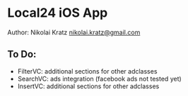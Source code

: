 # Local24 iOS App
Author:
Nikolai Kratz
nikolai.kratz@gmail.com

## To Do:

- FilterVC: additional sections for other adclasses
- SearchVC: ads integration (facebook ads not tested yet)
- InsertVC: additional sections for other adclasses
